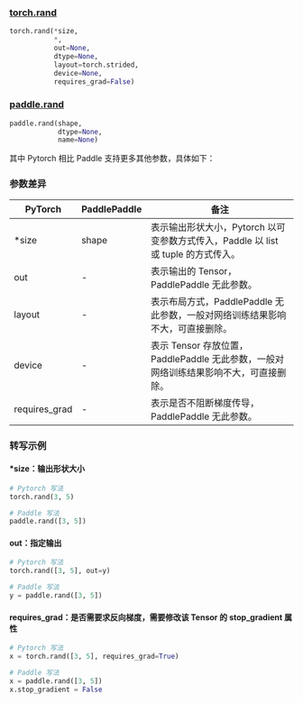 ### [torch.rand](https://pytorch.org/docs/stable/generated/torch.rand.html?highlight=rand#torch.rand)

```python
torch.rand(*size,
           *,
           out=None,
           dtype=None,
           layout=torch.strided,
           device=None,
           requires_grad=False)
```

### [paddle.rand](https://www.paddlepaddle.org.cn/documentation/docs/zh/api/paddle/rand_cn.html#rand)

```python
paddle.rand(shape,
            dtype=None,
            name=None)
```

其中 Pytorch 相比 Paddle 支持更多其他参数，具体如下：
### 参数差异
| PyTorch       | PaddlePaddle | 备注                                                   |
| ------------- | ------------ | ------------------------------------------------------ |
| *size         | shape        | 表示输出形状大小，Pytorch 以可变参数方式传入，Paddle 以 list 或 tuple 的方式传入。                                     |
| out           | -            | 表示输出的 Tensor，PaddlePaddle 无此参数。               |
| layout        | -            | 表示布局方式，PaddlePaddle 无此参数，一般对网络训练结果影响不大，可直接删除。                   |
| device        | -            | 表示 Tensor 存放位置，PaddlePaddle 无此参数，一般对网络训练结果影响不大，可直接删除。                   |
| requires_grad | -            | 表示是否不阻断梯度传导，PaddlePaddle 无此参数。 |


### 转写示例
#### *size：输出形状大小
```python
# Pytorch 写法
torch.rand(3, 5)

# Paddle 写法
paddle.rand([3, 5])
```

#### out：指定输出
```python
# Pytorch 写法
torch.rand([3, 5], out=y)

# Paddle 写法
y = paddle.rand([3, 5])
```


#### requires_grad：是否需要求反向梯度，需要修改该 Tensor 的 stop_gradient 属性
```python
# Pytorch 写法
x = torch.rand([3, 5], requires_grad=True)

# Paddle 写法
x = paddle.rand([3, 5])
x.stop_gradient = False
```
